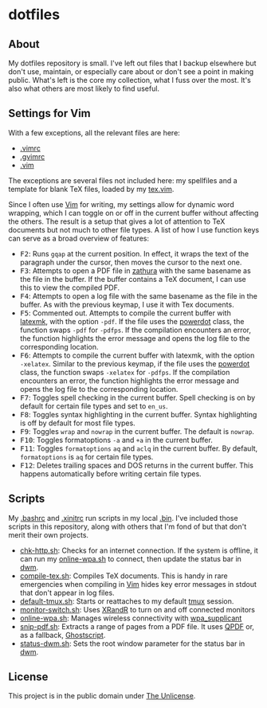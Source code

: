 # dotfiles

## About

My dotfiles repository is small. I've left out files that I backup
elsewhere but don't use, maintain, or especially care about or don't
see a point in making public. What's left is the core my collection,
what I fuss over the most. It's also what others are most likely to
find useful.

## Settings for Vim

With a few exceptions, all the relevant files are here:

* [.vimrc](https://github.com/brianchase/dotfiles/blob/master/.vimrc ".vimrc")
* [.gvimrc](https://github.com/brianchase/dotfiles/blob/master/.gvimrc ".gvimrc")
* [.vim](https://github.com/brianchase/dotfiles/tree/master/.vim ".vim")

The exceptions are several files not included here: my spellfiles and
a template for blank TeX files, loaded by my
[tex.vim](https://github.com/brianchase/dotfiles/blob/master/.vim/ftplugin/tex.vim
"tex.vim").

Since I often use [Vim](https://www.vim.org "Vim") for writing, my
settings allow for dynamic word wrapping, which I can toggle on or off
in the current buffer without affecting the others. The result is a
setup that gives a lot of attention to TeX documents but not much to
other file types. A list of how I use function keys can serve as a
broad overview of features:

* <kbd>F2</kbd>: Runs `gqap` at the current position. In effect, it
wraps the text of the paragraph under the cursor, then moves the
cursor to the next one.
* <kbd>F3</kbd>: Attempts to open a PDF file in
[zathura](https://pwmt.org/projects/zathura "zathura") with the same
basename as the file in the buffer. If the buffer contains a TeX
document, I can use this to view the compiled PDF.
* <kbd>F4</kbd>: Attempts to open a log file with the same basename
as the file in the buffer. As with the previous keymap, I use it with
Tex documents.
* <kbd>F5</kbd>: Commented out. Attempts to compile the
current buffer with [latexmk](https://ctan.org/pkg/latexmk?lang=en
"latexmk"), with the option `-pdf`. If the file uses the
[powerdot](https://ctan.org/pkg/powerdot "powerdot") class, the
function swaps `-pdf` for `-pdfps`. If the compilation encounters an
error, the function highlights the error message and opens the log
file to the corresponding location.
* <kbd>F6</kbd>: Attempts to compile the current buffer with latexmk,
with the option `-xelatex`. Similar to the previous keymap, if the
file uses the [powerdot](https://ctan.org/pkg/powerdot "powerdot")
class, the function swaps `-xelatex` for `-pdfps`. If the compilation
encounters an error, the function highlights the error message and
opens the log file to the corresponding location.
* <kbd>F7</kbd>: Toggles spell checking in the current buffer. Spell
checking is on by default for certain file types and set to `en_us`.
* <kbd>F8</kbd>: Toggles syntax highlighting in the current buffer.
Syntax highlighting is off by default for most file types.
* <kbd>F9</kbd>: Toggles `wrap` and `nowrap` in the current buffer.
The default is `nowrap`.
* <kbd>F10</kbd>: Toggles formatoptions `-a` and `+a` in the current buffer.
* <kbd>F11</kbd>: Toggles `formatoptions` `aq` and `aclq` in the
current buffer. By default, `formatoptions` is `aq` for certain file
types.
* <kbd>F12</kbd>: Deletes trailing spaces and DOS returns in the
current buffer. This happens automatically before writing certain file
types.

## Scripts

My
[.bashrc](https://github.com/brianchase/dotfiles/blob/master/.bashrc
".bashrc") and
[.xinitrc](https://github.com/brianchase/dotfiles/blob/master/.xinitrc
".xinitrc") run scripts in my local
[.bin](https://github.com/brianchase/dotfiles/.bin ".bin"). I've
included those scripts in this repository, along with others that I'm
fond of but that don't merit their own projects.

* [chk-http.sh](https://github.com/brianchase/dotfiles/blob/master/.bin/chk-http.sh
 "chk-http.sh"): Checks for an internet connection. If the system is
offline, it can run my
[online-wpa.sh](https://github.com/brianchase/dotfiles/blob/master/.bin/online-wpa.sh
"online-wpa.sh") to connect, then update the status bar in
[dwm](http://dwm.suckless.org "dwm").
* [compile-tex.sh](https://github.com/brianchase/dotfiles/blob/master/.bin/compile-tex.sh
"compile-tex.sh"): Compiles TeX documents. This is handy in rare
emergencies when compiling in [Vim](https://www.vim.org "Vim") hides
key error messages in stdout that don't appear in log files.
* [default-tmux.sh](https://github.com/brianchase/dotfiles/blob/master/.bin/default-tmux.sh
"default-tmux.sh"): Starts or reattaches to my default
[tmux](https://github.com/tmux/tmux/wiki "tmux") session.
* [monitor-switch.sh](https://github.com/brianchase/dotfiles/blob/master/.bin/monitor-switch.sh
"monitor-switch.sh"): Uses
[XRandR](https://www.x.org/wiki/Projects/XRandR "XRandR") to turn on
and off connected monitors
* [online-wpa.sh](https://github.com/brianchase/dotfiles/blob/master/.bin/online-wpa.sh
"online-wpa.sh"): Manages wireless connectivity with
[wpa_supplicant](https://w1.fi/wpa_supplicant "wpa_supplicant")
* [snip-pdf.sh](https://github.com/brianchase/dotfiles/blob/master/.bin/snip-pdf.sh
"snip-pdf.sh"): Extracts a range of pages from a PDF file. It uses
[QPDF](http://qpdf.sourceforge.net "QPDF") or, as a fallback,
[Ghostscript](https://www.ghostscript.com "Ghostscript").
* [status-dwm.sh](https://github.com/brianchase/dotfiles/blob/master/.bin/status-dwm.sh
"status-dwm.sh"): Sets the root window parameter for the status bar in
[dwm](http://dwm.suckless.org "dwm").

## License

This project is in the public domain under [The
Unlicense](https://choosealicense.com/licenses/unlicense "The
Unlicense").

